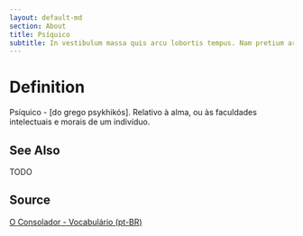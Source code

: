 ```yaml
---
layout: default-md
section: About
title: Psíquico
subtitle: In vestibulum massa quis arcu lobortis tempus. Nam pretium arcu in odio vulputate luctus.
---
```


# Definition
Psíquico - [do grego psykhikós]. Relativo à alma, ou às faculdades intelectuais e morais de um indivíduo. 


## See Also
TODO

## Source
[O Consolador - Vocabulário (pt-BR)](http://www.oconsolador.com.br/linkfixo/vocabulario/principal.html)
